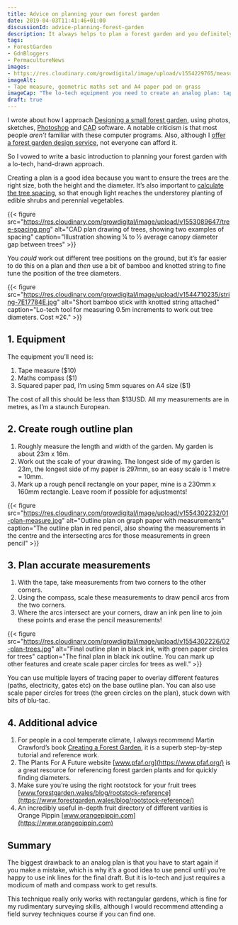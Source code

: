 ```yaml
---
title: Advice on planning your own forest garden
date: 2019-04-03T11:41:46+01:00
discussionId: advice-planning-forest-garden
description: It always helps to plan a forest garden and you definitely don’t need complicated computer software. Here are some top tips to get you started with an analog plan.
tags: 
- ForestGarden
- GdnBloggers
- PermacultureNews
images: 
- https://res.cloudinary.com/growdigital/image/upload/v1554229765/measuring-E9325B00.jpg
imageAlt: 
- Tape measure, geometric maths set and A4 paper pad on grass
imageCap: "The lo-tech equipment you need to create an analog plan: tape measure, maths compass, squared paper pad. Total cost less than $13USD."
draft: true
---
```


I wrote about how I approach [Designing a small forest garden](https://permaculturenews.org/2019/03/22/designing-a-small-forest-garden/), using photos, sketches, [Photoshop](https://en.wikipedia.org/wiki/Adobe_Photoshop) and <abbr title="Computer Aided Design">CAD</abbr> software. A notable criticism is that most people _aren’t_ familiar with these computer programs. Also, although I [offer a forest garden design service](https://www.forestgarden.wales/design/), not everyone can afford it.

So I vowed to write a basic introduction to planning your forest garden with a lo-tech, hand-drawn approach.

Creating a plan is a good idea because you want to ensure the trees are the right size, both the height and the diameter. It’s also important to [calculate the tree spacing](https://www.forestgarden.wales/blog/tree-spacing-forest-garden/), so that enough light reaches the understorey planting of edible shrubs and perennial vegetables. 

{{< figure src="https://res.cloudinary.com/growdigital/image/upload/v1553089647/tree-spacing.png" alt="CAD plan drawing of trees, showing two examples of spacing" caption="Illustration showing ¼ to ½ average canopy diameter gap between trees" >}}

You _could_ work out different tree positions on the ground, but it’s far easier to do this on a plan and _then_ use a bit of bamboo and knotted string to fine tune the position of the tree diameters.

{{< figure src="https://res.cloudinary.com/growdigital/image/upload/v1544710235/string-7E17784E.jpg" alt="Short bamboo stick with knotted string attached" caption="Lo-tech tool for measuring 0.5m increments to work out tree diameters. Cost ≈2¢." >}}

## 1. Equipment

The equipment you’ll need is:

1. Tape measure ($10)
2. Maths compass ($1)
3. Squared paper pad, I’m using 5mm squares on A4 size ($1)

The cost of all this should be less than $13USD. All my measurements are in metres, as I’m a staunch European.

## 2. Create rough outline plan

1. Roughly measure the length and width of the garden. My garden is about 23m x 16m.
2. Work out the scale of your drawing. The longest side of my garden is 23m, the longest side of my paper is 297mm, so an easy scale is 1 metre = 10mm. 
3. Mark up a rough pencil rectangle on your paper, mine is a 230mm x 160mm rectangle. Leave room if possible for adjustments!

{{< figure src="https://res.cloudinary.com/growdigital/image/upload/v1554302232/01-plan-measure.jpg" alt="Outline plan on graph paper with measurements" caption="The outline plan in red pencil, also showing the measurements in the centre and the intersecting arcs for those measurements in green pencil" >}}

## 3. Plan accurate measurements

1. With the tape, take measurements from two corners to the other corners.
2. Using the compass, scale these measurements to draw pencil arcs from the two corners.
3. Where the arcs intersect are your corners, draw an ink pen line to join these points and erase the pencil measurements!

{{< figure src="https://res.cloudinary.com/growdigital/image/upload/v1554302226/02-plan-trees.jpg" alt="Final outline plan in black ink, with green paper circles for trees" caption="The final plan in black ink outline. You can mark up other features and create scale paper circles for trees as well." >}}

You can use multiple layers of tracing paper to overlay different features (paths, electricity, gates etc) on the base outline plan. You can also use scale paper circles for trees (the green circles on the plan), stuck down with bits of blu-tac.

## 4. Additional advice

1. For people in a cool temperate climate, I always recommend Martin Crawford’s book [Creating a Forest Garden](https://www.agroforestry.co.uk/product/creating-a-forest-garden-2/), it is a superb step-by-step tutorial and reference work.
2. The Plants For A Future website [www.pfaf.org](https://www.pfaf.org/) is a great resource for referencing forest garden plants and for quickly finding diameters.
3. Make sure you’re using the right rootstock for your fruit trees [www.forestgarden.wales/blog/rootstock-reference](https://www.forestgarden.wales/blog/rootstock-reference/)
4. An incredibly useful in-depth fruit directory of different varities is Orange Pippin [www.orangepippin.com](https://www.orangepippin.com)

## Summary

The biggest drawback to an analog plan is that you have to start again if you make a mistake, which is why it’s a good idea to use pencil until you’re happy to use ink lines for the final draft. But it is lo-tech and just requires a modicum of math and compass work to get results.

This technique really only works with rectangular gardens, which is fine for my rudimentary surveying skills, although I would recommend attending a field survey techniques course if you can find one.
